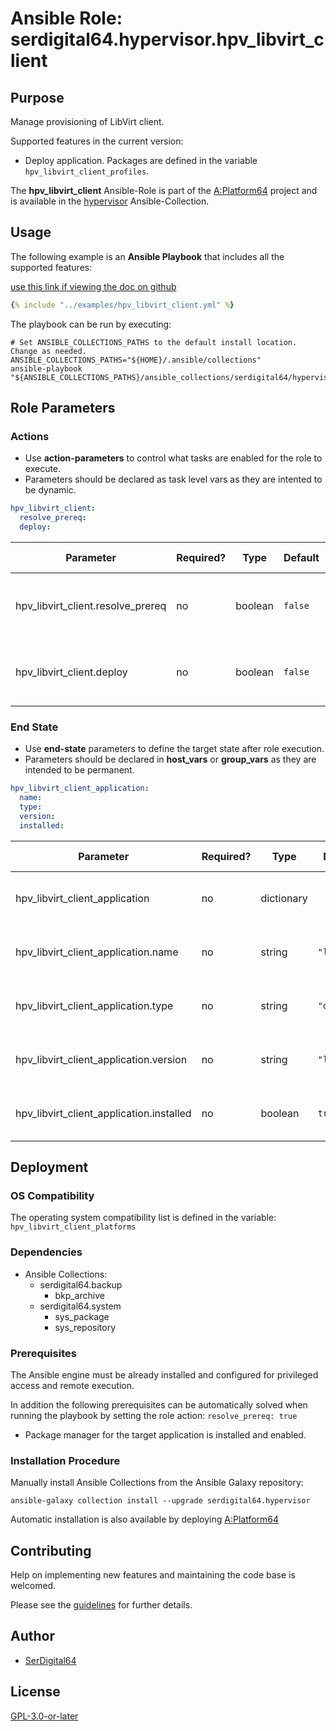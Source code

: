 # Ansible Role: serdigital64.hypervisor.hpv_libvirt_client

## Purpose

Manage provisioning of LibVirt client.

Supported features in the current version:

- Deploy application. Packages are defined in the variable `hpv_libvirt_client_profiles`.

The **hpv_libvirt_client** Ansible-Role is part of the [A:Platform64](https://github.com/serdigital64/aplatform64) project and is available in the [hypervisor](https://aplatform64.readthedocs.io/en/latest/collections/hypervisor) Ansible-Collection.

## Usage

The following example is an **Ansible Playbook** that includes all the supported features:

[use this link if viewing the doc on github](https://github.com/aplatform64/hypervisor/blob/main/playbooks/hpv_libvirt_client.yml)

```yaml
{% include "../examples/hpv_libvirt_client.yml" %}
```

The playbook can be run by executing:

```shell
# Set ANSIBLE_COLLECTIONS_PATHS to the default install location. Change as needed.
ANSIBLE_COLLECTIONS_PATHS="${HOME}/.ansible/collections"
ansible-playbook "${ANSIBLE_COLLECTIONS_PATHS}/ansible_collections/serdigital64/hypervisor/playbooks/hpv_libvirt_client.yml"
```

## Role Parameters

### Actions

- Use **action-parameters** to control what tasks are enabled for the role to execute.
- Parameters should be declared as task level vars as they are intented to be dynamic.

```yaml
hpv_libvirt_client:
  resolve_prereq:
  deploy:
```

| Parameter                         | Required? | Type    | Default | Purpose / Value                             |
| --------------------------------- | --------- | ------- | ------- | ------------------------------------------- |
| hpv_libvirt_client.resolve_prereq | no        | boolean | `false` | Enable automatic resolution of prequisites  |
| hpv_libvirt_client.deploy         | no        | boolean | `false` | Enable installation of application packages |

### End State

- Use **end-state** parameters to define the target state after role execution.
- Parameters should be declared in **host_vars** or **group_vars** as they are intended to be permanent.

```yaml
hpv_libvirt_client_application:
  name:
  type:
  version:
  installed:
```

| Parameter                                | Required? | Type       | Default     | Purpose / Value                    |
| ---------------------------------------- | --------- | ---------- | ----------- | ---------------------------------- |
| hpv_libvirt_client_application           | no        | dictionary |             | Set application package end state  |
| hpv_libvirt_client_application.name      | no        | string     | `"libvirt"` | Select application package name    |
| hpv_libvirt_client_application.type      | no        | string     | `"distro"`  | Select application package type    |
| hpv_libvirt_client_application.version   | no        | string     | `"latest"`  | Select application package version |
| hpv_libvirt_client_application.installed | no        | boolean    | `true`      | Set application package end state  |

## Deployment

### OS Compatibility

The operating system compatibility list is defined in the variable: `hpv_libvirt_client_platforms`

### Dependencies

- Ansible Collections:
  - serdigital64.backup
    - bkp_archive
  - serdigital64.system
    - sys_package
    - sys_repository

### Prerequisites

The Ansible engine must be already installed and configured for privileged access and remote execution.

In addition the following prerequisites can be automatically solved when running the playbook by setting the role action: `resolve_prereq: true`

- Package manager for the target application is installed and enabled.

### Installation Procedure

Manually install Ansible Collections from the Ansible Galaxy repository:

```shell
ansible-galaxy collection install --upgrade serdigital64.hypervisor
```

Automatic installation is also available by deploying [A:Platform64](https://aplatform64.readthedocs.io/en/latest/#deployment)

## Contributing

Help on implementing new features and maintaining the code base is welcomed.

Please see the [guidelines](https://aplatform64.readthedocs.io/en/latest/contributing/CONTRIBUTING) for further details.

## Author

- [SerDigital64](https://serdigital64.github.io/)

## License

[GPL-3.0-or-later](https://www.gnu.org/licenses/gpl-3.0.txt)
